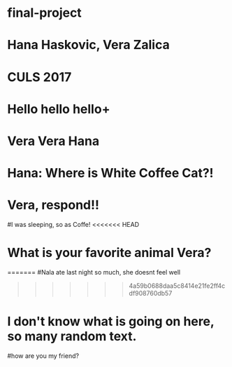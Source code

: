 # final-project
# Hana Haskovic, Vera Zalica
# CULS 2017
# Hello hello hello+
# Vera Vera Hana

# Hana: Where is White Coffee Cat?!
# Vera, respond!!
#I was sleeping, so as Coffe!
<<<<<<< HEAD

# What is your favorite animal Vera?
=======
#Nala ate last night so much, she doesnt feel well
>>>>>>> 4a59b0688daa5c8414e21fe2ff4cdf908760db57

# I don't know what is going on here, so many random text.
#how are you my friend?